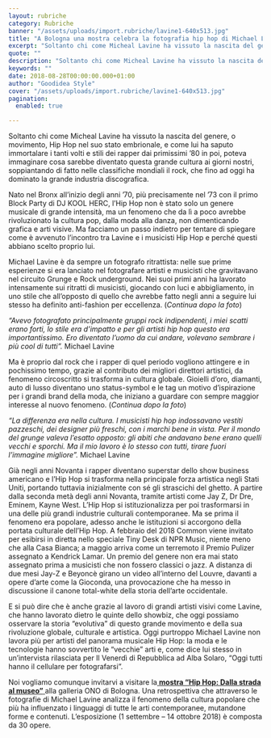 ```yaml
---
layout: rubriche
category: Rubriche
banner: "/assets/uploads/import.rubriche/lavine1-640x513.jpg"
title: "A Bologna una mostra celebra la fotografia hip hop di Michael Lavine"
excerpt: "Soltanto chi come Micheal Lavine ha vissuto la nascita del genere, o movimento, Hip Hop nel suo stato embrionale, e come lui ha saputo immortalare i tanti volti e stili dei rapper dai primissimi ’80 in poi, poteva immaginare cosa sarebbe diventato questa grande cultura ai giorni nostri, soppiantando di fatto nelle classifiche mondiali il [&hellip"
quote: ""
description: "Soltanto chi come Micheal Lavine ha vissuto la nascita del genere, o movimento, Hip Hop nel suo stato embrionale, e come lui ha saputo immortalare i tanti volti e stili dei rapper dai primissimi ’80 in poi, poteva immaginare cosa sarebbe diventato questa grande cultura ai giorni nostri, soppiantando di fatto nelle classifiche mondiali il [&hellip"
keywords: ""
date: 2018-08-28T00:00:00.000+01:00
author: "Goodidea Style"
cover: "/assets/uploads/import.rubriche/lavine1-640x513.jpg"
pagination:
  enabled: true

---
```


Soltanto chi come Micheal Lavine ha vissuto la nascita del genere, o movimento, Hip Hop nel suo stato embrionale, e come lui ha saputo immortalare i tanti volti e stili dei rapper dai primissimi ’80 in poi, poteva immaginare cosa sarebbe diventato questa grande cultura ai giorni nostri, soppiantando di fatto nelle classifiche mondiali il rock, che fino ad oggi ha dominato la grande industria discografica.

Nato nel Bronx all’inizio degli anni ’70, più precisamente nel ’73 con il primo Block Party di DJ KOOL HERC, l’Hip Hop non è stato solo un genere musicale di grande intensità, ma un fenomeno che da lì a poco avrebbe rivoluzionato la cultura pop, dalla moda alla danza, non dimenticando grafica e arti visive. Ma facciamo un passo indietro per tentare di spiegare come è avvenuto l’incontro tra Lavine e i musicisti Hip Hop e perché questi abbiano scelto proprio lui.

Michael Lavine è da sempre un fotografo ritrattista: nelle sue prime esperienze si era lanciato nel fotografare artisti e musicisti che gravitavano nel circuito Grunge e Rock underground. Nei suoi primi anni ha lavorato intensamente sui ritratti di musicisti, giocando con luci e abbigliamento, in uno stile che all’opposto di quello che avrebbe fatto negli anni a seguire lui stesso ha definito anti-fashion per eccellenza. (_Continua dopo la foto_)

_“Avevo fotografato principalmente gruppi rock indipendenti, i miei scatti erano forti, lo stile era d’impatto e per gli artisti hip hop questo era importantissimo. Ero diventato l’uomo da cui andare, volevano sembrare i più cool di tutti”._ Michael Lavine

Ma è proprio dal rock che i rapper di quel periodo vogliono attingere e in pochissimo tempo, grazie al contributo dei migliori direttori artistici, da fenomeno circoscritto si trasforma in cultura globale. Gioielli d’oro, diamanti, auto di lusso diventano uno status-symbol e le tag un motivo d’ispirazione per i grandi brand della moda, che iniziano a guardare con sempre maggior interesse al nuovo fenomeno. (_Continua dopo la foto_)

_“La differenza era nella cultura. I musicisti hip hop indossavano vestiti pazzeschi, dei designer più freschi, con i marchi bene in vista. Per il mondo del grunge valeva l’esatto opposto: gli abiti che andavano bene erano quelli vecchi e sporchi. Ma il mio lavoro è lo stesso con tutti, tirare fuori l’immagine migliore”._ Michael Lavine

Già negli anni Novanta i rapper diventano superstar dello show business americano e l’Hip Hop si trasforma nella principale forza artistica negli Stati Uniti, portando tuttavia inizialmente con sé gli strascichi del ghetto. A partire dalla seconda metà degli anni Novanta, tramite artisti come Jay Z, Dr Dre, Eminem, Kayne West. L’Hip Hop si istituzionalizza per poi trasformarsi in una delle più grandi industrie culturali contemporanee. Ma se prima il fenomeno era popolare, adesso anche le istituzioni si accorgono della portata culturale dell’Hip Hop. A febbraio del 2018 Common viene invitato per esibirsi in diretta nello speciale Tiny Desk di NPR Music, niente meno che alla Casa Bianca; a maggio arriva come un terremoto il Premio Pulizer assegnato a Kendrick Lamar. Un premio del genere non era mai stato assegnato prima a musicisti che non fossero classici o jazz. A distanza di due mesi Jay-Z e Beyoncè girano un video all’interno del Louvre, davanti a opere d’arte come la Gioconda, una provocazione che ha messo in discussione il canone total-white della storia dell’arte occidentale.

E si può dire che è anche grazie al lavoro di grandi artisti visivi come Lavine, che hanno lavorato dietro le quinte dello showbiz, che oggi possiamo osservare la storia “evolutiva” di questo grande movimento e della sua rivoluzione globale, culturale e artistica. Oggi purtroppo Michael Lavine non lavora più per artisti del panorama musicale Hip Hop: la moda e le tecnologie hanno sovvertito le “vecchie” arti e, come dice lui stesso in un’intervista rilasciata per Il Venerdì di Repubblica ad Alba Solaro, “Oggi tutti hanno il cellulare per fotografarsi”.

Noi vogliamo comunque invitarvi a visitare la[ **mostra “Hip Hop: Dalla strada al museo”** ](https://zero.eu/eventi/118725-hip-hop-dalla-strada-al-museo,bologna/)alla galleria ONO di Bologna. Una retrospettiva che attraverso le fotografie di Michael Lavine analizza il fenomeno della cultura popolare che più ha influenzato i linguaggi di tutte le arti contemporanee, mutandone forme e contenuti. L’esposizione (1 settembre – 14 ottobre 2018) è composta da 30 opere.